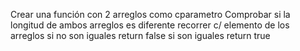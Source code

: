 Crear una función con 2 arreglos como cparametro
Comprobar si la longitud de ambos arreglos es diferente 
recorrer c/ elemento de los arreglos
si no son iguales return false
si son iguales return true 
